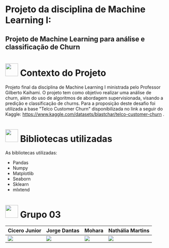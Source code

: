 # Projeto da disciplina de Machine Learning I:

## Projeto de Machine Learning para análise e classificação de Churn
<h1> <img height="40" width="40" src= "![image](https://github.com/Texugo-928/Projeto_ML_Churn/assets/89808695/7eb10cb7-d0d1-4e96-b98a-2581a7a2f49b)
" />  Contexto do Projeto </h1>

Projeto final da disciplina de Machine Learning I ministrada pelo Professor Gilberto Kaihami. O projeto tem como objetivo realizar uma análise de churn, além do uso de algoritmos de abordagem supervisionada, visando a predição e classificação de churns. Para a proposição deste desafio foi utilizada a base "Telco Customer Churn" disponibilizada no link a seguir do Kaggle: https://www.kaggle.com/datasets/blastchar/telco-customer-churn .

<h1> <img height="40" width="40" src= "![image](https://github.com/Texugo-928/Projeto_ML_Churn/assets/89808695/a28a0483-d2d2-4206-a2ea-0c772f26e891)
" />  Bibliotecas utilizadas </h1>

As bibliotecas utilizadas:

- Pandas
- Numpy
- Matplotlib
- Seaborn
- Sklearn
- mlxtend


<h1> <img height="40" width="40" src= "![image](https://github.com/Texugo-928/Projeto_ML_Churn/assets/89808695/29b321fd-990f-45e3-b877-20c21e606cdc)
" />  Grupo 03 </h1>

|   **Cicero Junior**   |  **Jorge Dantas**  |  **Mohara** |  **Nathália Martins**  |
| ---------------------- | ------------------- | ------------------- | ------------------- |
| <a href="https://www.linkedin.com/in/cicero-vicente-de-melo-junior-122336157/" target="_blank"><img loading="lazy" src="https://img.shields.io/badge/-LinkedIn-%230077B5?style=for-the-badge&logo=linkedin&logoColor=white" target="_blank"></a> | <a href="https://www.linkedin.com/in/jorge-dantas-0952bb239/" target="_blank"><img loading="lazy" src="https://img.shields.io/badge/-LinkedIn-%230077B5?style=for-the-badge&logo=linkedin&logoColor=white" target="_blank"></a> | <a href="https://www.linkedin.com/in/mohara-nascimento/" target="_blank"><img loading="lazy" src="https://img.shields.io/badge/-LinkedIn-%230077B5?style=for-the-badge&logo=linkedin&logoColor=white" target="_blank"></a> | <a href="https://www.linkedin.com/in/nathaliamartinss/" target="_blank"><img loading="lazy" src="https://img.shields.io/badge/-LinkedIn-%230077B5?style=for-the-badge&logo=linkedin&logoColor=white" target="_blank"></a>

